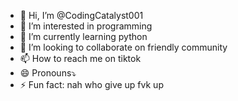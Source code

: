 - 👋 Hi, I’m @CodingCatalyst001
- 👀 I’m interested in programming
- 🌱 I’m currently learning python
- 💞️ I’m looking to collaborate on friendly community 
- 📫 How to reach me on tiktok
- 😄 Pronouns⤵️
- ⚡ Fun fact: nah who give up fvk up

<!---
CodingCatalyst001/CodingCatalyst001 is a ✨ special ✨ repository because its `README.md` (this file) appears on your GitHub profile.
You can click the Preview link to take a look at your changes.
--->
